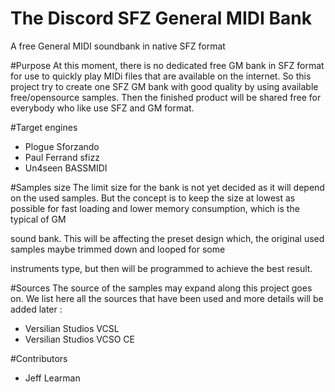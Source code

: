 # The Discord SFZ General MIDI Bank
A free General MIDI soundbank in native SFZ format


#Purpose
At this moment, there is no dedicated free GM bank in SFZ format for use to quickly play MIDi files that are available on the internet.
So this project try to create one SFZ GM bank with good quality by using available free/opensource samples.
Then the finished product will be shared free for everybody who like use SFZ and GM format.

#Target engines
- Plogue Sforzando
- Paul Ferrand sfizz
- Un4seen BASSMIDI

#Samples size
The limit size for the bank is not yet decided as it will depend on the used samples.
But the concept is to keep the size at lowest as possible for fast loading and lower memory consumption, which is the typical of GM 

sound bank. This will be affecting the preset design which, the original used samples maybe trimmed down and looped for some 

instruments type, but then will be programmed to achieve the best result.

#Sources
The source of the samples may expand along this project goes on.
We list here all the sources that have been used and more details will be added later :
- Versilian Studios VCSL
- Versilian Studios VCSO CE

#Contributors
- Jeff Learman
